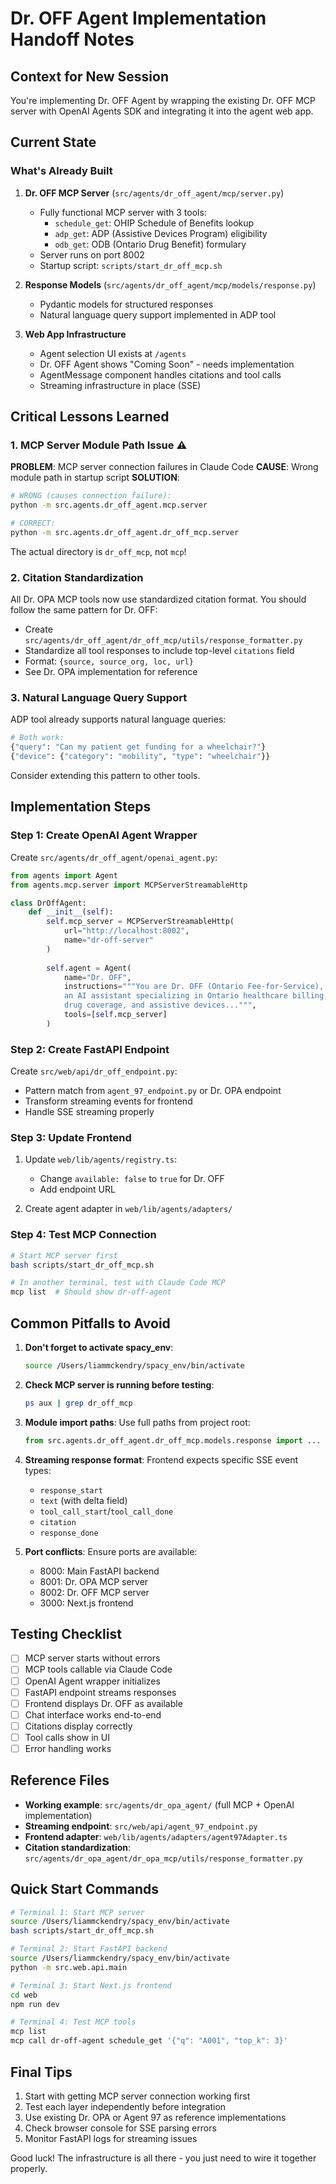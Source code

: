 # Dr. OFF Agent Implementation Handoff Notes

## Context for New Session
You're implementing Dr. OFF Agent by wrapping the existing Dr. OFF MCP server with OpenAI Agents SDK and integrating it into the agent web app.

## Current State

### What's Already Built
1. **Dr. OFF MCP Server** (`src/agents/dr_off_agent/mcp/server.py`)
   - Fully functional MCP server with 3 tools:
     - `schedule_get`: OHIP Schedule of Benefits lookup
     - `adp_get`: ADP (Assistive Devices Program) eligibility
     - `odb_get`: ODB (Ontario Drug Benefit) formulary
   - Server runs on port 8002
   - Startup script: `scripts/start_dr_off_mcp.sh`

2. **Response Models** (`src/agents/dr_off_agent/mcp/models/response.py`)
   - Pydantic models for structured responses
   - Natural language query support implemented in ADP tool

3. **Web App Infrastructure**
   - Agent selection UI exists at `/agents`
   - Dr. OFF Agent shows "Coming Soon" - needs implementation
   - AgentMessage component handles citations and tool calls
   - Streaming infrastructure in place (SSE)

## Critical Lessons Learned

### 1. MCP Server Module Path Issue ⚠️
**PROBLEM**: MCP server connection failures in Claude Code
**CAUSE**: Wrong module path in startup script
**SOLUTION**: 
```bash
# WRONG (causes connection failure):
python -m src.agents.dr_off_agent.mcp.server

# CORRECT:
python -m src.agents.dr_off_agent.dr_off_mcp.server
```
The actual directory is `dr_off_mcp`, not `mcp`!

### 2. Citation Standardization 
All Dr. OPA MCP tools now use standardized citation format. You should follow the same pattern for Dr. OFF:
- Create `src/agents/dr_off_agent/dr_off_mcp/utils/response_formatter.py`
- Standardize all tool responses to include top-level `citations` field
- Format: `{source, source_org, loc, url}`
- See Dr. OPA implementation for reference

### 3. Natural Language Query Support
ADP tool already supports natural language queries:
```python
# Both work:
{"query": "Can my patient get funding for a wheelchair?"}
{"device": {"category": "mobility", "type": "wheelchair"}}
```
Consider extending this pattern to other tools.

## Implementation Steps

### Step 1: Create OpenAI Agent Wrapper
Create `src/agents/dr_off_agent/openai_agent.py`:
```python
from agents import Agent
from agents.mcp.server import MCPServerStreamableHttp

class DrOffAgent:
    def __init__(self):
        self.mcp_server = MCPServerStreamableHttp(
            url="http://localhost:8002",
            name="dr-off-server"
        )
        
        self.agent = Agent(
            name="Dr. OFF",
            instructions="""You are Dr. OFF (Ontario Fee-for-Service), 
            an AI assistant specializing in Ontario healthcare billing, 
            drug coverage, and assistive devices...""",
            tools=[self.mcp_server]
        )
```

### Step 2: Create FastAPI Endpoint
Create `src/web/api/dr_off_endpoint.py`:
- Pattern match from `agent_97_endpoint.py` or Dr. OPA endpoint
- Transform streaming events for frontend
- Handle SSE streaming properly

### Step 3: Update Frontend
1. Update `web/lib/agents/registry.ts`:
   - Change `available: false` to `true` for Dr. OFF
   - Add endpoint URL

2. Create agent adapter in `web/lib/agents/adapters/`

### Step 4: Test MCP Connection
```bash
# Start MCP server first
bash scripts/start_dr_off_mcp.sh

# In another terminal, test with Claude Code MCP
mcp list  # Should show dr-off-agent
```

## Common Pitfalls to Avoid

1. **Don't forget to activate spacy_env**:
   ```bash
   source /Users/liammckendry/spacy_env/bin/activate
   ```

2. **Check MCP server is running before testing**:
   ```bash
   ps aux | grep dr_off_mcp
   ```

3. **Module import paths**: Use full paths from project root:
   ```python
   from src.agents.dr_off_agent.dr_off_mcp.models.response import ...
   ```

4. **Streaming response format**: Frontend expects specific SSE event types:
   - `response_start`
   - `text` (with delta field)
   - `tool_call_start`/`tool_call_done`
   - `citation`
   - `response_done`

5. **Port conflicts**: Ensure ports are available:
   - 8000: Main FastAPI backend
   - 8001: Dr. OPA MCP server  
   - 8002: Dr. OFF MCP server
   - 3000: Next.js frontend

## Testing Checklist

- [ ] MCP server starts without errors
- [ ] MCP tools callable via Claude Code
- [ ] OpenAI Agent wrapper initializes
- [ ] FastAPI endpoint streams responses
- [ ] Frontend displays Dr. OFF as available
- [ ] Chat interface works end-to-end
- [ ] Citations display correctly
- [ ] Tool calls show in UI
- [ ] Error handling works

## Reference Files

- **Working example**: `src/agents/dr_opa_agent/` (full MCP + OpenAI implementation)
- **Streaming endpoint**: `src/web/api/agent_97_endpoint.py`
- **Frontend adapter**: `web/lib/agents/adapters/agent97Adapter.ts`
- **Citation standardization**: `src/agents/dr_opa_agent/dr_opa_mcp/utils/response_formatter.py`

## Quick Start Commands

```bash
# Terminal 1: Start MCP server
source /Users/liammckendry/spacy_env/bin/activate
bash scripts/start_dr_off_mcp.sh

# Terminal 2: Start FastAPI backend
source /Users/liammckendry/spacy_env/bin/activate
python -m src.web.api.main

# Terminal 3: Start Next.js frontend
cd web
npm run dev

# Terminal 4: Test MCP tools
mcp list
mcp call dr-off-agent schedule_get '{"q": "A001", "top_k": 3}'
```

## Final Tips

1. Start with getting MCP server connection working first
2. Test each layer independently before integration
3. Use existing Dr. OPA or Agent 97 as reference implementations
4. Check browser console for SSE parsing errors
5. Monitor FastAPI logs for streaming issues

Good luck! The infrastructure is all there - you just need to wire it together properly.